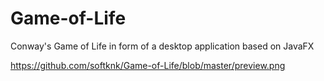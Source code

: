 # Game-of-Life
Conway's Game of Life in form of a desktop application based on JavaFX

https://github.com/softknk/Game-of-Life/blob/master/preview.png
